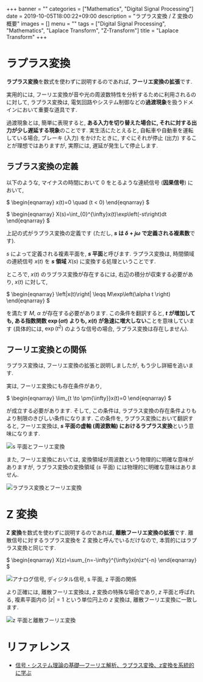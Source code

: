 +++
banner = ""
categories = ["Mathematics", "Digital Signal Processing"]
date = 2019-10-05T18:00:22+09:00
description = "ラプラス変換 / Z 変換の概要"
images = []
menu = ""
tags = ["Digital Signal Processing", "Mathematics", "Laplace Transform", "Z-Transform"]
title = "Laplace Transform"
+++

# ラプラス変換

<b>ラプラス変換</b>を数式を使わずに説明するのであれば, <b>フーリエ変換の拡張</b>です.

実用的には, フーリエ変換が音や光の周波数特性を分析するために利用されるのに対して, ラプラス変換は, 電気回路やシステム制御などの<b>過渡現象</b>を扱うドメインにおいて重要な道具です.

過渡現象とは, 簡単に表現すると, <b>ある入力を切り替えた場合に, それに対する出力が少し遅延する現象</b>のことです. 実生活にたとえると, 自転車や自動車を運転している場合, ブレーキ (入力) をかけたときに, すぐにそれが停止 (出力) することが理想ではありますが, 実際には, 遅延が発生して停止します.

## ラブラス変換の定義

以下のような, マイナスの時間において 0 をとるような連続信号 (<b>因果信号</b>) において,

$
\begin{eqnarray}
x(t)=0 \quad (t < 0)
\end{eqnarray}
$

$
\begin{eqnarray}
X(s)=\int\_{0}^{\infty}x(t)\exp\left(-st\right)dt
\end{eqnarray}
$

上記の式がラプラス変換の定義です (ただし, <b>$s$ は $\delta+j\omega$ で定義される複素数</b>です).

$s$ によって定義される複素平面を, <b>$s$ 平面</b>と呼びます. ラプラス変換は, 時間領域の連続信号 $x(t)$ を <b>$s$ 領域</b> $X(s)$ に変換する処理ということです.

ところで, $x(t)$ のラブラス変換が存在するには, 右辺の積分が収束する必要があり, $x(t)$ に対して,

$
\begin{eqnarray}
\left|x(t)\right| \leqq M\exp\left(\alpha t \right)
\end{eqnarray}
$

を満たす $M$, $\alpha$ が存在する必要があります. この条件を翻訳すると, <b>$t$ が増加しても, ある指数関数 $\exp\left(\alpha t \right)$ よりも, $x(t)$ が急速に増大しない</b>ことを意味しています (具体的には, $\exp\left(t^{2}\right)$ のような信号の場合, ラプラス変換は存在しません).

## フーリエ変換との関係

ラプラス変換は, フーリエ変換の拡張と説明しましたが, もう少し詳細を追います.

実は, フーリエ変換にも存在条件があり,

$
\begin{eqnarray}
\lim\_{t \to \pm{\infty}}x(t)=0
\end{eqnarray}
$

が成立する必要があります. そして, この条件は, ラプラス変換の存在条件よりもより制限のきびしい条件になります. この条件を, ラプラス変換において翻訳すると, フーリエ変換は, <b>$s$ 平面の虚軸 (周波数軸) におけるラプラス変換</b>という意味になります.

![$s$ 平面とフーリエ変換](https://user-images.githubusercontent.com/4006693/66258366-5fa6c900-e7df-11e9-838f-401717a5debd.png)

また, フーリエ変換においては, 変換領域が周波数という物理的に明確な意味がありますが, ラブラス変換の変換領域 ($s$ 平面) には物理的に明確な意味はありません.

![ラプラス変換とフーリエ変換](https://user-images.githubusercontent.com/4006693/66257803-77c71a00-e7d8-11e9-8ae4-605e940511ee.png)

# Z 変換

<b>Z 変換</b>を数式を使わずに説明するのであれば, <b>離散フーリエ変換の拡張</b>です. 離散信号に対するラプラス変換を Z 変換と呼んでいるだけなので, 本質的にはラプラス変換と同じです.

$
\begin{eqnarray}
X(z)=\sum\_{n=-\infty}^{\infty}x(n)z^{-n}
\end{eqnarray}
$

![アナログ信号, ディジタル信号, s 平面, z 平面の関係](https://user-images.githubusercontent.com/4006693/66258379-82d17880-e7df-11e9-9181-ef3d00bd0d50.png)

より正確には, 離散フーリエ変換は, $z$ 変換の特殊な場合であり, $z$ 平面と呼ばれる, 複素平面内の $|z|=1$ という単位円上の $z$ 変換は, 離散フーリエ変換に一致します.

![$z$ 平面と離散フーリエ変換](https://user-images.githubusercontent.com/4006693/66827341-7ee4e980-ef89-11e9-8587-f7fd93d6c402.png)

# リファレンス

- [信号・システム理論の基礎―フーリエ解析、ラプラス変換、z変換を系統的に学ぶ](https://www.amazon.co.jp/%E4%BF%A1%E5%8F%B7%E3%83%BB%E3%82%B7%E3%82%B9%E3%83%86%E3%83%A0%E7%90%86%E8%AB%96%E3%81%AE%E5%9F%BA%E7%A4%8E%E2%80%95%E3%83%95%E3%83%BC%E3%83%AA%E3%82%A8%E8%A7%A3%E6%9E%90%E3%80%81%E3%83%A9%E3%83%97%E3%83%A9%E3%82%B9%E5%A4%89%E6%8F%9B%E3%80%81z%E5%A4%89%E6%8F%9B%E3%82%92%E7%B3%BB%E7%B5%B1%E7%9A%84%E3%81%AB%E5%AD%A6%E3%81%B6-%E8%B6%B3%E7%AB%8B-%E4%BF%AE%E4%B8%80/dp/433903214X)
